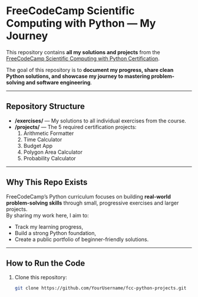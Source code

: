 # FreeCodeCamp Scientific Computing with Python — My Journey

This repository contains **all my solutions and projects** from the  
[FreeCodeCamp Scientific Computing with Python Certification](https://www.freecodecamp.org/learn/scientific-computing-with-python/).

The goal of this repository is to **document my progress, share clean Python solutions, and showcase my journey to mastering problem-solving and software engineering**.

---

## **Repository Structure**
- **/exercises/** — My solutions to all individual exercises from the course.
- **/projects/** — The 5 required certification projects:
  1. Arithmetic Formatter
  2. Time Calculator
  3. Budget App
  4. Polygon Area Calculator
  5. Probability Calculator

---

## **Why This Repo Exists**
FreeCodeCamp’s Python curriculum focuses on building **real-world problem-solving skills** through small, progressive exercises and larger projects.  
By sharing my work here, I aim to:
- Track my learning progress,
- Build a strong Python foundation,
- Create a public portfolio of beginner-friendly solutions.

---

## **How to Run the Code**
1. Clone this repository:
   ```bash
   git clone https://github.com/YourUsername/fcc-python-projects.git
